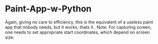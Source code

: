 # Paint-App-w-Python
Again, giving no care to efficiency, this is the equivalent of a useless paint app that nobody needs, but it works, thats it..
Note: For capturing screen, one needs to set appropriate start coordinates, which depend on screen size.
